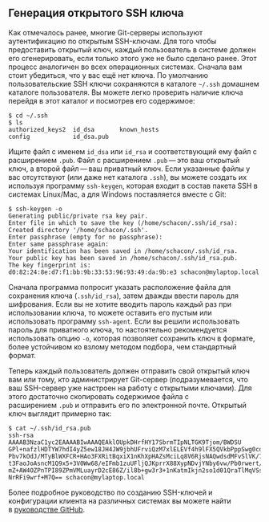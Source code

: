 ## Генерация открытого SSH ключа

Как отмечалось ранее, многие Git-серверы используют аутентификацию по открытым SSH-ключам. Для того чтобы предоставить открытый ключ, каждый пользователь в системе должен его сгенерировать, если только этого уже не было сделано ранее. Этот процесс аналогичен во всех операционных системах. Сначала вам стоит убедиться, что у вас ещё нет ключа. По умолчанию пользовательские SSH ключи сохраняются в каталоге `~/.ssh` домашнем каталоге пользователя. Вы можете легко проверить наличие ключа перейдя в этот каталог и посмотрев его содержимое:

```console
$ cd ~/.ssh
$ ls
authorized_keys2  id_dsa       known_hosts
config            id_dsa.pub
```

Ищите файл с именем `id_dsa` или `id_rsa` и соответствующий ему файл с расширением `.pub`. Файл с расширением `.pub` — это ваш открытый ключ, а второй файл — ваш приватный ключ. Если указанные файлы у вас отсутствуют (или даже нет каталога `.ssh`), вы можете создать их используя программу `ssh-keygen`, которая входит в состав пакета SSH в системах Linux/Mac, а для Windows поставляется вместе с Git:

```console
$ ssh-keygen -o
Generating public/private rsa key pair.
Enter file in which to save the key (/home/schacon/.ssh/id_rsa):
Created directory '/home/schacon/.ssh'.
Enter passphrase (empty for no passphrase):
Enter same passphrase again:
Your identification has been saved in /home/schacon/.ssh/id_rsa.
Your public key has been saved in /home/schacon/.ssh/id_rsa.pub.
The key fingerprint is:
d0:82:24:8e:d7:f1:bb:9b:33:53:96:93:49:da:9b:e3 schacon@mylaptop.local
```

Сначала программа попросит указать расположение файла для сохранения ключа (`.ssh/id_rsa`), затем дважды ввести пароль для шифрования. Если вы не хотите вводить пароль каждый раз при использовании ключа, то можете оставить его пустым или использовать программу `ssh-agent`. Если вы решили использовать пароль для приватного ключа, то настоятельно рекомендуется использовать опцию `-o`, которая позволяет сохранить ключ в формате, более устойчивом ко взлому методом подбора, чем стандартный формат.

Теперь каждый пользователь должен отправить свой открытый ключ вам или тому, кто администрирует Git-сервер (подразумевается, что ваш SSH-сервер уже настроен на работу с открытыми ключами). Для этого достаточно скопировать содержимое файла с расширением `.pub` и отправить его по электронной почте. Открытый ключ выглядит примерно так:

```console
$ cat ~/.ssh/id_rsa.pub
ssh-rsa AAAAB3NzaC1yc2EAAAABIwAAAQEAklOUpkDHrfHY17SbrmTIpNLTGK9Tjom/BWDSU
GPl+nafzlHDTYW7hdI4yZ5ew18JH4JW9jbhUFrviQzM7xlELEVf4h9lFX5QVkbPppSwg0cda3
Pbv7kOdJ/MTyBlWXFCR+HAo3FXRitBqxiX1nKhXpHAZsMciLq8V6RjsNAQwdsdMFvSlVK/7XA
t3FaoJoAsncM1Q9x5+3V0Ww68/eIFmb1zuUFljQJKprrX88XypNDvjYNby6vw/Pb0rwert/En
mZ+AW4OZPnTPI89ZPmVMLuayrD2cE86Z/il8b+gw3r3+1nKatmIkjn2so1d01QraTlMqVSsbx
NrRFi9wrf+M7Q== schacon@mylaptop.local
```

Более подробное руководство по созданию SSH-ключей и конфигурации клиента на различных системах вы можете найти в [руководстве GitHub](https://docs.github.com/en/authentication/connecting-to-github-with-ssh/generating-a-new-ssh-key-and-adding-it-to-the-ssh-agent).